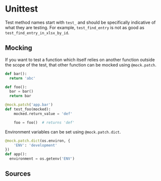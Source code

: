 Unittest
========

Test method names start with `test_` and should be specifically indicative of what they are testing. For example, `test_find_entry` is not as good as `test_find_entry_in_xlsx_by_id`.

Mocking
-------

If you want to test a function which itself relies on another function outside the scope of the test, that other function can be mocked using `@mock.patch`.

```python
def bar():
  return 'abc'

def foo():
  bar = bar()
  return bar

@mock.patch('app.bar')
def test_foo(mocked):
    mocked.return_value = 'def'

    foo = foo()  # returns 'def'
```

Environment variables can be set using `@mock.patch.dict`.

```python
@mock.patch.dict(os.environ, {
    'ENV': 'development'
})
def app():
  environment = os.getenv('ENV')
```

Sources
-------

[^1]: https://realpython.com/python-testing/
[^2]: https://docs.python.org/3/library/unittest.html
